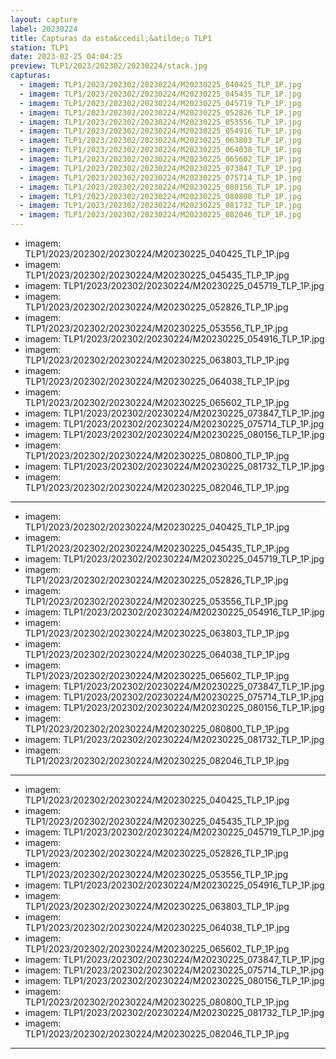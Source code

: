 ```yaml
---
layout: capture
label: 20230224
title: Capturas da esta&ccedil;&atilde;o TLP1
station: TLP1
date: 2023-02-25 04:04:25
preview: TLP1/2023/202302/20230224/stack.jpg
capturas:
  - imagem: TLP1/2023/202302/20230224/M20230225_040425_TLP_1P.jpg
  - imagem: TLP1/2023/202302/20230224/M20230225_045435_TLP_1P.jpg
  - imagem: TLP1/2023/202302/20230224/M20230225_045719_TLP_1P.jpg
  - imagem: TLP1/2023/202302/20230224/M20230225_052826_TLP_1P.jpg
  - imagem: TLP1/2023/202302/20230224/M20230225_053556_TLP_1P.jpg
  - imagem: TLP1/2023/202302/20230224/M20230225_054916_TLP_1P.jpg
  - imagem: TLP1/2023/202302/20230224/M20230225_063803_TLP_1P.jpg
  - imagem: TLP1/2023/202302/20230224/M20230225_064038_TLP_1P.jpg
  - imagem: TLP1/2023/202302/20230224/M20230225_065602_TLP_1P.jpg
  - imagem: TLP1/2023/202302/20230224/M20230225_073847_TLP_1P.jpg
  - imagem: TLP1/2023/202302/20230224/M20230225_075714_TLP_1P.jpg
  - imagem: TLP1/2023/202302/20230224/M20230225_080156_TLP_1P.jpg
  - imagem: TLP1/2023/202302/20230224/M20230225_080800_TLP_1P.jpg
  - imagem: TLP1/2023/202302/20230224/M20230225_081732_TLP_1P.jpg
  - imagem: TLP1/2023/202302/20230224/M20230225_082046_TLP_1P.jpg
---
```

  - imagem: TLP1/2023/202302/20230224/M20230225_040425_TLP_1P.jpg
  - imagem: TLP1/2023/202302/20230224/M20230225_045435_TLP_1P.jpg
  - imagem: TLP1/2023/202302/20230224/M20230225_045719_TLP_1P.jpg
  - imagem: TLP1/2023/202302/20230224/M20230225_052826_TLP_1P.jpg
  - imagem: TLP1/2023/202302/20230224/M20230225_053556_TLP_1P.jpg
  - imagem: TLP1/2023/202302/20230224/M20230225_054916_TLP_1P.jpg
  - imagem: TLP1/2023/202302/20230224/M20230225_063803_TLP_1P.jpg
  - imagem: TLP1/2023/202302/20230224/M20230225_064038_TLP_1P.jpg
  - imagem: TLP1/2023/202302/20230224/M20230225_065602_TLP_1P.jpg
  - imagem: TLP1/2023/202302/20230224/M20230225_073847_TLP_1P.jpg
  - imagem: TLP1/2023/202302/20230224/M20230225_075714_TLP_1P.jpg
  - imagem: TLP1/2023/202302/20230224/M20230225_080156_TLP_1P.jpg
  - imagem: TLP1/2023/202302/20230224/M20230225_080800_TLP_1P.jpg
  - imagem: TLP1/2023/202302/20230224/M20230225_081732_TLP_1P.jpg
  - imagem: TLP1/2023/202302/20230224/M20230225_082046_TLP_1P.jpg
---
  - imagem: TLP1/2023/202302/20230224/M20230225_040425_TLP_1P.jpg
  - imagem: TLP1/2023/202302/20230224/M20230225_045435_TLP_1P.jpg
  - imagem: TLP1/2023/202302/20230224/M20230225_045719_TLP_1P.jpg
  - imagem: TLP1/2023/202302/20230224/M20230225_052826_TLP_1P.jpg
  - imagem: TLP1/2023/202302/20230224/M20230225_053556_TLP_1P.jpg
  - imagem: TLP1/2023/202302/20230224/M20230225_054916_TLP_1P.jpg
  - imagem: TLP1/2023/202302/20230224/M20230225_063803_TLP_1P.jpg
  - imagem: TLP1/2023/202302/20230224/M20230225_064038_TLP_1P.jpg
  - imagem: TLP1/2023/202302/20230224/M20230225_065602_TLP_1P.jpg
  - imagem: TLP1/2023/202302/20230224/M20230225_073847_TLP_1P.jpg
  - imagem: TLP1/2023/202302/20230224/M20230225_075714_TLP_1P.jpg
  - imagem: TLP1/2023/202302/20230224/M20230225_080156_TLP_1P.jpg
  - imagem: TLP1/2023/202302/20230224/M20230225_080800_TLP_1P.jpg
  - imagem: TLP1/2023/202302/20230224/M20230225_081732_TLP_1P.jpg
  - imagem: TLP1/2023/202302/20230224/M20230225_082046_TLP_1P.jpg
---
  - imagem: TLP1/2023/202302/20230224/M20230225_040425_TLP_1P.jpg
  - imagem: TLP1/2023/202302/20230224/M20230225_045435_TLP_1P.jpg
  - imagem: TLP1/2023/202302/20230224/M20230225_045719_TLP_1P.jpg
  - imagem: TLP1/2023/202302/20230224/M20230225_052826_TLP_1P.jpg
  - imagem: TLP1/2023/202302/20230224/M20230225_053556_TLP_1P.jpg
  - imagem: TLP1/2023/202302/20230224/M20230225_054916_TLP_1P.jpg
  - imagem: TLP1/2023/202302/20230224/M20230225_063803_TLP_1P.jpg
  - imagem: TLP1/2023/202302/20230224/M20230225_064038_TLP_1P.jpg
  - imagem: TLP1/2023/202302/20230224/M20230225_065602_TLP_1P.jpg
  - imagem: TLP1/2023/202302/20230224/M20230225_073847_TLP_1P.jpg
  - imagem: TLP1/2023/202302/20230224/M20230225_075714_TLP_1P.jpg
  - imagem: TLP1/2023/202302/20230224/M20230225_080156_TLP_1P.jpg
  - imagem: TLP1/2023/202302/20230224/M20230225_080800_TLP_1P.jpg
  - imagem: TLP1/2023/202302/20230224/M20230225_081732_TLP_1P.jpg
  - imagem: TLP1/2023/202302/20230224/M20230225_082046_TLP_1P.jpg
---
